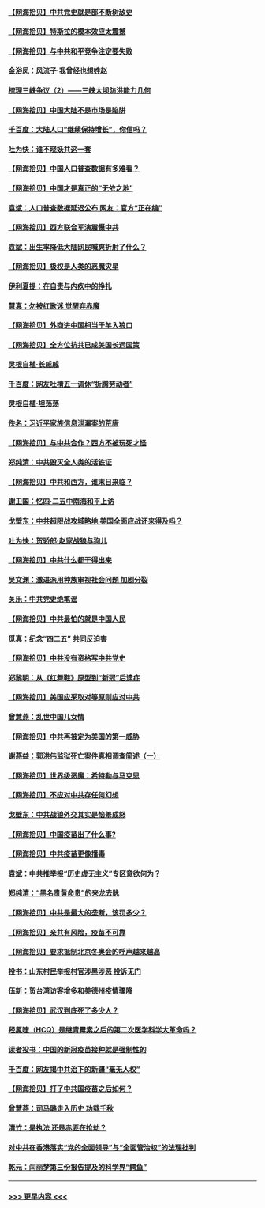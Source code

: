 #### [【网海拾贝】中共党史就是部不断树敌史](../pages/nsc993/n12932844.md?t=05091302) 
#### [【网海拾贝】特斯拉的模本效应太震撼](../pages/nsc993/n12925626.md?t=05091302) 
#### [【网海拾贝】与中共和平竞争注定要失败](../pages/nsc993/n12923326.md?t=05091302) 
#### [金浴凤：风流子‧我曾经也想姓赵](../pages/nsc993/n12920911.md?t=05091302) 
#### [梳理三峡争议（2）——三峡大坝防洪能力几何](../pages/nsc993/n12920173.md?t=05091302) 
#### [【网海拾贝】中国大陆不是市场是陷阱](../pages/nsc993/n12920143.md?t=05091302) 
#### [千百度：大陆人口“继续保持增长”，你信吗？](../pages/nsc993/n12918946.md?t=05091302) 
#### [吐为快：谁不晓妖共这一套](../pages/nsc993/n12918941.md?t=05091302) 
#### [【网海拾贝】中国人口普查数据有多难看？](../pages/nsc993/n12917822.md?t=05091302) 
#### [【网海拾贝】中国才是真正的“无依之地”](../pages/nsc993/n12915845.md?t=05091302) 
#### [袁斌：人口普查数据延迟公布 网友：官方“正在编”](../pages/nsc993/n12915748.md?t=05091302) 
#### [【网海拾贝】西方联合军演震慑中共](../pages/nsc993/n12913466.md?t=05091302) 
#### [袁斌：出生率降低大陆网民喊爽折射了什么？](../pages/nsc993/n12913365.md?t=05091302) 
#### [【网海拾贝】极权是人类的恶魔灾星](../pages/nsc993/n12910697.md?t=05091302) 
#### [伊利夏提：在自责与内疚中的挣扎](../pages/nsc993/n12910493.md?t=05091302) 
#### [慧真：勿被红歌迷 觉醒弃赤魔](../pages/nsc993/n12910485.md?t=05091302) 
#### [【网海拾贝】外商进中国相当于羊入狼口](../pages/nsc993/n12908274.md?t=05091302) 
#### [【网海拾贝】全方位抗共已成美国长远国策](../pages/nsc993/n12906878.md?t=05091302) 
#### [灵根自植‧长戚戚](../pages/nsc993/n12905585.md?t=05091302) 
#### [千百度：网友吐槽五一调休“折腾劳动者”](../pages/nsc993/n12905934.md?t=05091302) 
#### [灵根自植‧坦荡荡](../pages/nsc993/n12905562.md?t=05091302) 
#### [佚名：习近平家族信息泄漏案的荒唐](../pages/nsc993/n12904705.md?t=05091302) 
#### [【网海拾贝】与中共合作？西方不被玩死才怪](../pages/nsc993/n12903873.md?t=05091302) 
#### [郑纯清：中共毁灭全人类的活铁证](../pages/nsc993/n12903785.md?t=05091302) 
#### [【网海拾贝】中共和西方，谁末日来临？](../pages/nsc993/n12903482.md?t=05091302) 
#### [谢卫国：忆四‧二五中南海和平上访](../pages/nsc993/n12902192.md?t=05091302) 
#### [戈壁东：中共超限战攻城略地 美国全面应战还来得及吗？](../pages/nsc993/n12902297.md?t=05091302) 
#### [吐为快：贺骄郎‧赵家战狼与狗儿](../pages/nsc993/n12902280.md?t=05091302) 
#### [【网海拾贝】中共什么都干得出来](../pages/nsc993/n12897500.md?t=05091302) 
#### [吴文渊：激进派用种族审视社会问题 加剧分裂](../pages/nsc993/n12893881.md?t=05091302) 
#### [关乐：中共党史绝笔谣](../pages/nsc993/n12897270.md?t=05091302) 
#### [【网海拾贝】中共最怕的就是中国人民](../pages/nsc993/n12894705.md?t=05091302) 
#### [觅真：纪念“四二五” 共同反迫害](../pages/nsc993/n12894553.md?t=05091302) 
#### [【网海拾贝】中共没有资格写中共党史](../pages/nsc993/n12892231.md?t=05091302) 
#### [郑黎明：从《红舞鞋》原型到“新冠”后遗症](../pages/nsc993/n12890469.md?t=05091302) 
#### [【网海拾贝】美国应采取对等原则应对中共](../pages/nsc993/n12889176.md?t=05091302) 
#### [曾慧燕：乱世中国儿女情](../pages/nsc993/n12887931.md?t=05091302) 
#### [【网海拾贝】中共再被定为美国的第一威胁](../pages/nsc993/n12887580.md?t=05091302) 
#### [谢燕益：郭洪伟监狱死亡案件真相调查简述（一）](../pages/nsc993/n12885648.md?t=05091302) 
#### [【网海拾贝】世界级恶魔：希特勒与马克思](../pages/nsc993/n12884062.md?t=05091302) 
#### [【网海拾贝】不应对中共存任何幻想](../pages/nsc993/n12881460.md?t=05091302) 
#### [戈壁东：中共战狼外交其实是恼羞成怒](../pages/nsc993/n12880392.md?t=05091302) 
#### [【网海拾贝】中国疫苗出了什么事?](../pages/nsc993/n12879124.md?t=05091302) 
#### [【网海拾贝】中共疫苗更像播毒](../pages/nsc993/n12876631.md?t=05091302) 
#### [袁斌：中共推举报“历史虚无主义”专区意欲何为？](../pages/nsc993/n12876530.md?t=05091302) 
#### [郑纯清：“黑名贵黄命贵”的来龙去脉](../pages/nsc993/n12875589.md?t=05091302) 
#### [【网海拾贝】中共是最大的垄断，该罚多少？](../pages/nsc993/n12874006.md?t=05091302) 
#### [【网海拾贝】亲共有风险，疫苗不可靠](../pages/nsc993/n12872224.md?t=05091302) 
#### [【网海拾贝】要求抵制北京冬奥会的呼声越来越高](../pages/nsc993/n12868962.md?t=05091302) 
#### [投书：山东村民举报村官涉黑涉恶 投诉无门](../pages/nsc993/n12869726.md?t=05091302) 
#### [伍新：贺台湾访客增多和美德州疫情骤降](../pages/nsc993/n12865651.md?t=05091302) 
#### [【网海拾贝】武汉到底死了多少人？](../pages/nsc993/n12863707.md?t=05091302) 
#### [羟氯喹（HCQ）是继青霉素之后的第二次医学科学大革命吗？](../pages/nsc993/n12638564.md?t=05091302) 
#### [读者投书：中国的新冠疫苗接种就是强制性的](../pages/nsc993/n12859932.md?t=05091302) 
#### [千百度：网友揭中共治下的新疆“毫无人权”](../pages/nsc993/n12858385.md?t=05091302) 
#### [【网海拾贝】打了中共国疫苗之后如何？](../pages/nsc993/n12857866.md?t=05091302) 
#### [曾慧燕：司马璐走入历史 功载千秋](../pages/nsc993/n12856996.md?t=05091302) 
#### [清竹：是执法 还是赤匪在抢劫？](../pages/nsc993/n12856952.md?t=05091302) 
#### [对中共在香港落实“党的全面领导”与“全面管治权”的法理批判](../pages/nsc993/n12856929.md?t=05091302) 
#### [乾元：闫丽梦第三份报告提及的科学界“鳄鱼”](../pages/nsc993/n12855985.md?t=05091302) 

----
#### [ >>> 更早内容 <<< ](../indexes/nsc993-earlier.md)
